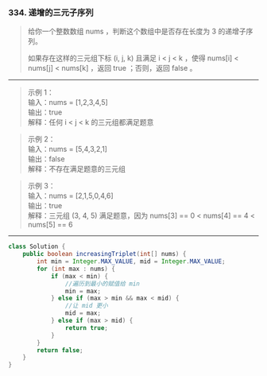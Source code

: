 ### 334. 递增的三元子序列

>给你一个整数数组 nums ，判断这个数组中是否存在长度为 3 的递增子序列。
>
>如果存在这样的三元组下标 (i, j, k) 且满足 i < j < k ，使得 nums[i] < nums[j] < nums[k] ，返回 true ；否则，返回 false 。
***
>示例 1：  
>输入：nums = [1,2,3,4,5]  
>输出：true  
>解释：任何 i < j < k 的三元组都满足题意  

>示例 2：  
>输入：nums = [5,4,3,2,1]  
>输出：false  
>解释：不存在满足题意的三元组  

>示例 3：  
>输入：nums = [2,1,5,0,4,6]  
>输出：true  
>解释：三元组 (3, 4, 5) 满足题意，因为 nums[3] == 0 < nums[4] == 4 < nums[5] == 6  
***
```java
class Solution {
    public boolean increasingTriplet(int[] nums) {
        int min = Integer.MAX_VALUE, mid = Integer.MAX_VALUE;
        for (int max : nums) {
            if (max < min) {
                //遍历到最小的赋值给 min
                min = max;
            } else if (max > min && max < mid) {
                //让 mid 更小
                mid = max;
            } else if (max > mid) {
                return true;
            }
        }
        return false;
    }
}
```
